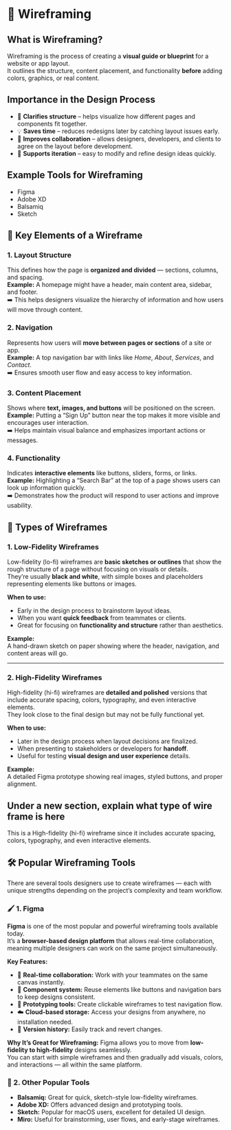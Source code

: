 # 🧠 Wireframing

## What is Wireframing?
Wireframing is the process of creating a **visual guide or blueprint** for a website or app layout.  
It outlines the structure, content placement, and functionality **before** adding colors, graphics, or real content.

## Importance in the Design Process
- 🧭 **Clarifies structure** – helps visualize how different pages and components fit together.  
- 💡 **Saves time** – reduces redesigns later by catching layout issues early.  
- 🤝 **Improves collaboration** – allows designers, developers, and clients to agree on the layout before development.  
- 🔁 **Supports iteration** – easy to modify and refine design ideas quickly.

## Example Tools for Wireframing
- Figma  
- Adobe XD  
- Balsamiq  
- Sketch



## 🧩 Key Elements of a Wireframe

### 1. Layout Structure
This defines how the page is **organized and divided** — sections, columns, and spacing.  
**Example:** A homepage might have a header, main content area, sidebar, and footer.  
➡️ This helps designers visualize the hierarchy of information and how users will move through content.

### 2. Navigation
Represents how users will **move between pages or sections** of a site or app.  
**Example:** A top navigation bar with links like *Home*, *About*, *Services*, and *Contact*.  
➡️ Ensures smooth user flow and easy access to key information.

### 3. Content Placement
Shows where **text, images, and buttons** will be positioned on the screen.  
**Example:** Putting a “Sign Up” button near the top makes it more visible and encourages user interaction.  
➡️ Helps maintain visual balance and emphasizes important actions or messages.

### 4. Functionality
Indicates **interactive elements** like buttons, sliders, forms, or links.  
**Example:** Highlighting a “Search Bar” at the top of a page shows users can look up information quickly.  
➡️ Demonstrates how the product will respond to user actions and improve usability.


## 🧱 Types of Wireframes

### 1. Low-Fidelity Wireframes
Low-fidelity (lo-fi) wireframes are **basic sketches or outlines** that show the rough structure of a page without focusing on visuals or details.  
They’re usually **black and white**, with simple boxes and placeholders representing elements like buttons or images.  

**When to use:**  
- Early in the design process to brainstorm layout ideas.  
- When you want **quick feedback** from teammates or clients.  
- Great for focusing on **functionality and structure** rather than aesthetics.

**Example:**  
A hand-drawn sketch on paper showing where the header, navigation, and content areas will go.

---

### 2. High-Fidelity Wireframes
High-fidelity (hi-fi) wireframes are **detailed and polished** versions that include accurate spacing, colors, typography, and even interactive elements.  
They look close to the final design but may not be fully functional yet.  

**When to use:**  
- Later in the design process when layout decisions are finalized.  
- When presenting to stakeholders or developers for **handoff**.  
- Useful for testing **visual design and user experience** details.

**Example:**  
A detailed Figma prototype showing real images, styled buttons, and proper alignment.


## Under a new section, explain what type of wire frame is here
This is a High-fidelity (hi-fi) wireframe since it includes accurate spacing, colors, typography, and even interactive elements.



## 🛠️ Popular Wireframing Tools

There are several tools designers use to create wireframes — each with unique strengths depending on the project’s complexity and team workflow.

### 🖌️ 1. Figma
**Figma** is one of the most popular and powerful wireframing tools available today.  
It’s a **browser-based design platform** that allows real-time collaboration, meaning multiple designers can work on the same project simultaneously.

**Key Features:**
- 💬 **Real-time collaboration:** Work with your teammates on the same canvas instantly.  
- 🎨 **Component system:** Reuse elements like buttons and navigation bars to keep designs consistent.  
- 🧭 **Prototyping tools:** Create clickable wireframes to test navigation flow.  
- ☁️ **Cloud-based storage:** Access your designs from anywhere, no installation needed.  
- 🔄 **Version history:** Easily track and revert changes.

**Why It’s Great for Wireframing:**
Figma allows you to move from **low-fidelity to high-fidelity** designs seamlessly.  
You can start with simple wireframes and then gradually add visuals, colors, and interactions — all within the same platform.

### 🧩 2. Other Popular Tools
- **Balsamiq:** Great for quick, sketch-style low-fidelity wireframes.  
- **Adobe XD:** Offers advanced design and prototyping tools.  
- **Sketch:** Popular for macOS users, excellent for detailed UI design.  
- **Miro:** Useful for brainstorming, user flows, and early-stage wireframes.



